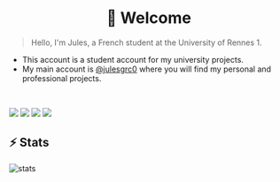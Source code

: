 <h1 style="text-align: center">👋 Welcome</h1>

> Hello, I'm Jules, a French student at the University of Rennes 1.

- This account is a student account for my university projects.
- My main account is [@julesgrc0](https://github.com/julesgrc0) where you will find my personal and professional projects.

<br>

[![](https://img.shields.io/badge/Account-Student%20🎓-green)]()
[![](https://img.shields.io/badge/Language-french%20🚀-blue)]()
[![](https://img.shields.io/badge/School-Rennes%201%20📚-orange)]()
[![](https://img.shields.io/badge/Status-Loading...%20📺-purple)]()

## ⚡ Stats

![stats](https://github-readme-stats.vercel.app/api?username=jules1univ&show_icons=true&theme=omni)
